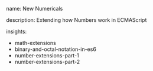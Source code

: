 name: New Numericals

description: Extending how Numbers work in ECMAScript

insights:
  - math-extensions
  - binary-and-octal-notation-in-es6
  - number-extensions-part-1
  - number-extensions-part-2
